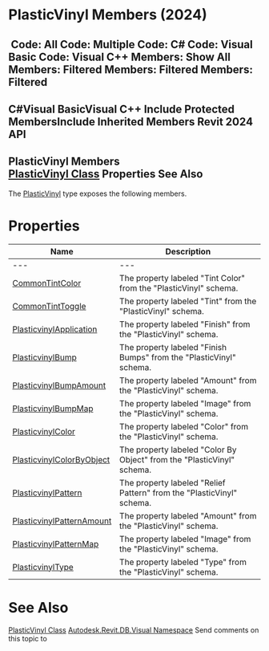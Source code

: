 # PlasticVinyl Members (2024)

﻿
 Code: All Code: Multiple Code: C# Code: Visual Basic Code: Visual C++  Members: Show All Members: Filtered Members: Filtered Members: Filtered   
---  
C#Visual BasicVisual C++
Include Protected MembersInclude Inherited Members
Revit 2024 API  
---  
PlasticVinyl Members  
[PlasticVinyl Class](f2f81383-0340-7868-72f1-a7bb4a4a2eaa.md "PlasticVinyl Class") Properties See Also  
---  
The [PlasticVinyl](f2f81383-0340-7868-72f1-a7bb4a4a2eaa.md "PlasticVinyl Class") type exposes the following members.
# Properties
| Name | Description |
| --- | --- |
| --- | --- | --- |
| [CommonTintColor](aa2aa0ca-fbb3-bc67-c201-f0209ccc313f.md "CommonTintColor Property") | The property labeled "Tint Color" from the "PlasticVinyl" schema. |
| [CommonTintToggle](36699eca-fc5c-6ebb-6bd6-5d75d389a0c2.md "CommonTintToggle Property") | The property labeled "Tint" from the "PlasticVinyl" schema. |
| [PlasticvinylApplication](b1285129-9702-af4b-e56e-f80fa534d39d.md "PlasticvinylApplication Property") | The property labeled "Finish" from the "PlasticVinyl" schema. |
| [PlasticvinylBump](b909d438-9e23-3a5e-2edb-6c44154e6c85.md "PlasticvinylBump Property") | The property labeled "Finish Bumps" from the "PlasticVinyl" schema. |
| [PlasticvinylBumpAmount](bb60bb2b-6f47-5ba7-9116-10e37a271e28.md "PlasticvinylBumpAmount Property") | The property labeled "Amount" from the "PlasticVinyl" schema. |
| [PlasticvinylBumpMap](2ffc0a97-bafa-9890-5c93-41ad61bd4fbf.md "PlasticvinylBumpMap Property") | The property labeled "Image" from the "PlasticVinyl" schema. |
| [PlasticvinylColor](65792428-4fa6-102e-96b9-c3ddc5b37c44.md "PlasticvinylColor Property") | The property labeled "Color" from the "PlasticVinyl" schema. |
| [PlasticvinylColorByObject](b1fdd314-2f1b-d249-36f4-032acb4cced6.md "PlasticvinylColorByObject Property") | The property labeled "Color By Object" from the "PlasticVinyl" schema. |
| [PlasticvinylPattern](76f3c8fd-ae2f-99c8-217d-56e188a92e66.md "PlasticvinylPattern Property") | The property labeled "Relief Pattern" from the "PlasticVinyl" schema. |
| [PlasticvinylPatternAmount](4f39ffd7-c410-5a34-bcf7-d9d967be11c6.md "PlasticvinylPatternAmount Property") | The property labeled "Amount" from the "PlasticVinyl" schema. |
| [PlasticvinylPatternMap](354f564a-14f4-dc08-e9aa-c3c9301c1921.md "PlasticvinylPatternMap Property") | The property labeled "Image" from the "PlasticVinyl" schema. |
| [PlasticvinylType](f9aa0eb4-2760-c357-6260-716d7c93d555.md "PlasticvinylType Property") | The property labeled "Type" from the "PlasticVinyl" schema. |

# See Also
[PlasticVinyl Class](f2f81383-0340-7868-72f1-a7bb4a4a2eaa.md "PlasticVinyl Class")
[Autodesk.Revit.DB.Visual Namespace](f5a10581-6ac2-be19-0e32-f87d05bc8b83.md "Autodesk.Revit.DB.Visual Namespace")
Send comments on this topic to 